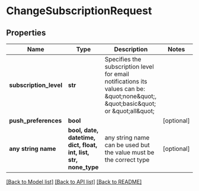 # ChangeSubscriptionRequest


## Properties
Name | Type | Description | Notes
------------ | ------------- | ------------- | -------------
**subscription_level** | **str** | Specifies the subscription level for email notifications its values can be: \&quot;none\&quot;, \&quot;basic\&quot; or \&quot;all\&quot; | 
**push_preferences** | **bool** |  | [optional] 
**any string name** | **bool, date, datetime, dict, float, int, list, str, none_type** | any string name can be used but the value must be the correct type | [optional]

[[Back to Model list]](../README.md#documentation-for-models) [[Back to API list]](../README.md#documentation-for-api-endpoints) [[Back to README]](../README.md)


